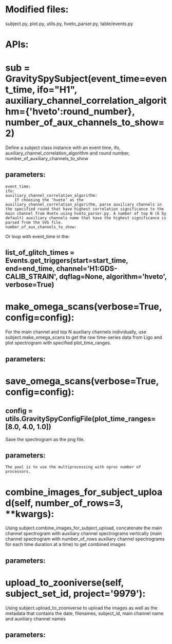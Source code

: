 # Modified files: 

subject.py, plot.py, utils.py, hveto_parser.py, table/events.py

# APIs: 
# sub = GravitySpySubject(event_time=event_time, ifo="H1", auxiliary_channel_correlation_algorithm={'hveto':round_number}, number_of_aux_channels_to_show=2)
Define a subject class instance with an event time, ifo, auxiliary_channel_correlation_algorithm and round number, number_of_auxiliary_channels_to_show

## parameters:
    event_time:
    ifo:
    auxiliary_channel_correlation_algorithm:
        If choosing the ‘hveto’ as the auxiliary_channel_correlation_algorithm, parse auxiliary channels in the specified round that have highest correlation significance to the main channel from Hveto using hveto_parser.py. A number of top N (6 by default) auxiliary channels name that have the highest significance is parsed from the SVG file.
    number_of_aux_channels_to_show:


Or loop with event_time in the:
## list_of_glitch_times = Events.get_triggers(start=start_time, end=end_time, channel='H1:GDS-CALIB_STRAIN', dqflag=None, algorithm='hveto', verbose=True)


# make_omega_scans(verbose=True, config=config):
For the main channel and top N auxiliary channels individually, use subject.make_omega_scans to get the raw time-series data from Ligo and plot spectrogram with specified plot_time_ranges.
## parameters:



# save_omega_scans(verbose=True, config=config):
## config = utils.GravitySpyConfigFile(plot_time_ranges=[8.0, 4.0, 1.0])
Save the spectrogram as the png file.
## parameters:
    The pool is to use the multiprocessing with nproc number of processors.


# combine_images_for_subject_upload(self, number_of_rows=3, **kwargs):
Using subject.combine_images_for_subject_upload, concatenate the main channel spectrogram with auxiliary channel spectrograms vertically (main channel spectrogram with number_of_rows auxiliary channel spectrograms for each time duration at a time) to get combined images

## parameters:


# upload_to_zooniverse(self, subject_set_id, project='9979'):
Using subject.upload_to_zooniverse to upload the images as well as the metadata that contains the date, filenames, subject_id, main channel name and auxiliary channel names

## parameters:
